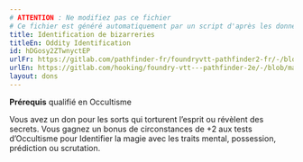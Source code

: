 ```yaml
---
# ATTENTION : Ne modifiez pas ce fichier
# Ce fichier est généré automatiquement par un script d'après les données du module Foundry VTT officiel et de sa traduction
title: Identification de bizarreries
titleEn: Oddity Identification
id: hDGosy2ZTwnyctEP
urlFr: https://gitlab.com/pathfinder-fr/foundryvtt-pathfinder2-fr/-/blob/master/data/feats/hDGosy2ZTwnyctEP.htm
urlEn: https://gitlab.com/hooking/foundry-vtt---pathfinder-2e/-/blob/master/packs/data/feats.db/oddity-identification.json
layout: dons
---
```

**Prérequis** qualifié en Occultisme

Vous avez un don pour les sorts qui torturent l’esprit ou révèlent des secrets. Vous gagnez un bonus de circonstances de +2 aux tests d’Occultisme pour Identifier la magie avec les traits mental, possession, prédiction ou scrutation.
